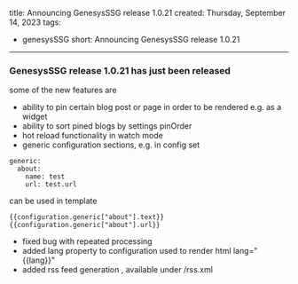title: Announcing GenesysSSG release 1.0.21
created: Thursday, September 14, 2023
tags:
  - genesysSSG
short: Announcing GenesysSSG release 1.0.21
---
### GenesysSSG release 1.0.21 has just been released

some of the new features are

* ability to pin certain blog post or page in order to be rendered e.g. as a widget
* ability to sort pined blogs by settings pinOrder
* hot reload functionality in watch mode
* generic configuration sections, e.g. in config set

```
generic:
  about:
    name: test
    url: test.url
```

can be used in template 

```
{{configuration.generic["about"].text}}
{{configuration.generic["about"].url}}
```

* fixed bug with repeated processing
* added lang property to configuration used to render html lang="{{lang}}"
* added rss feed generation , available under /rss.xml


